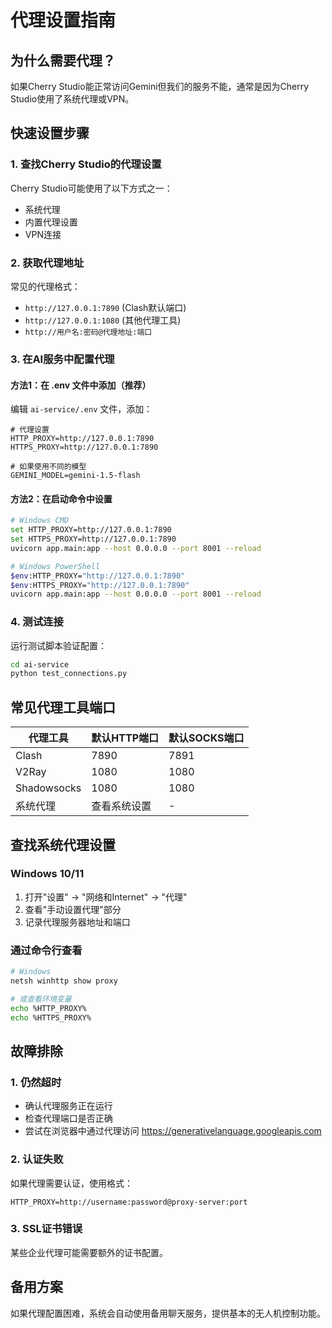 # 代理设置指南

## 为什么需要代理？
如果Cherry Studio能正常访问Gemini但我们的服务不能，通常是因为Cherry Studio使用了系统代理或VPN。

## 快速设置步骤

### 1. 查找Cherry Studio的代理设置
Cherry Studio可能使用了以下方式之一：
- 系统代理
- 内置代理设置
- VPN连接

### 2. 获取代理地址
常见的代理格式：
- `http://127.0.0.1:7890`  (Clash默认端口)
- `http://127.0.0.1:1080`  (其他代理工具)
- `http://用户名:密码@代理地址:端口`

### 3. 在AI服务中配置代理

#### 方法1：在 .env 文件中添加（推荐）
编辑 `ai-service/.env` 文件，添加：
```
# 代理设置
HTTP_PROXY=http://127.0.0.1:7890
HTTPS_PROXY=http://127.0.0.1:7890

# 如果使用不同的模型
GEMINI_MODEL=gemini-1.5-flash
```

#### 方法2：在启动命令中设置
```bash
# Windows CMD
set HTTP_PROXY=http://127.0.0.1:7890
set HTTPS_PROXY=http://127.0.0.1:7890
uvicorn app.main:app --host 0.0.0.0 --port 8001 --reload

# Windows PowerShell
$env:HTTP_PROXY="http://127.0.0.1:7890"
$env:HTTPS_PROXY="http://127.0.0.1:7890"
uvicorn app.main:app --host 0.0.0.0 --port 8001 --reload
```

### 4. 测试连接
运行测试脚本验证配置：
```bash
cd ai-service
python test_connections.py
```

## 常见代理工具端口

| 代理工具 | 默认HTTP端口 | 默认SOCKS端口 |
|---------|------------|--------------|
| Clash   | 7890       | 7891         |
| V2Ray   | 1080       | 1080         |
| Shadowsocks | 1080   | 1080         |
| 系统代理 | 查看系统设置 | -           |

## 查找系统代理设置

### Windows 10/11
1. 打开"设置" → "网络和Internet" → "代理"
2. 查看"手动设置代理"部分
3. 记录代理服务器地址和端口

### 通过命令行查看
```bash
# Windows
netsh winhttp show proxy

# 或查看环境变量
echo %HTTP_PROXY%
echo %HTTPS_PROXY%
```

## 故障排除

### 1. 仍然超时
- 确认代理服务正在运行
- 检查代理端口是否正确
- 尝试在浏览器中通过代理访问 https://generativelanguage.googleapis.com

### 2. 认证失败
如果代理需要认证，使用格式：
```
HTTP_PROXY=http://username:password@proxy-server:port
```

### 3. SSL证书错误
某些企业代理可能需要额外的证书配置。

## 备用方案
如果代理配置困难，系统会自动使用备用聊天服务，提供基本的无人机控制功能。 